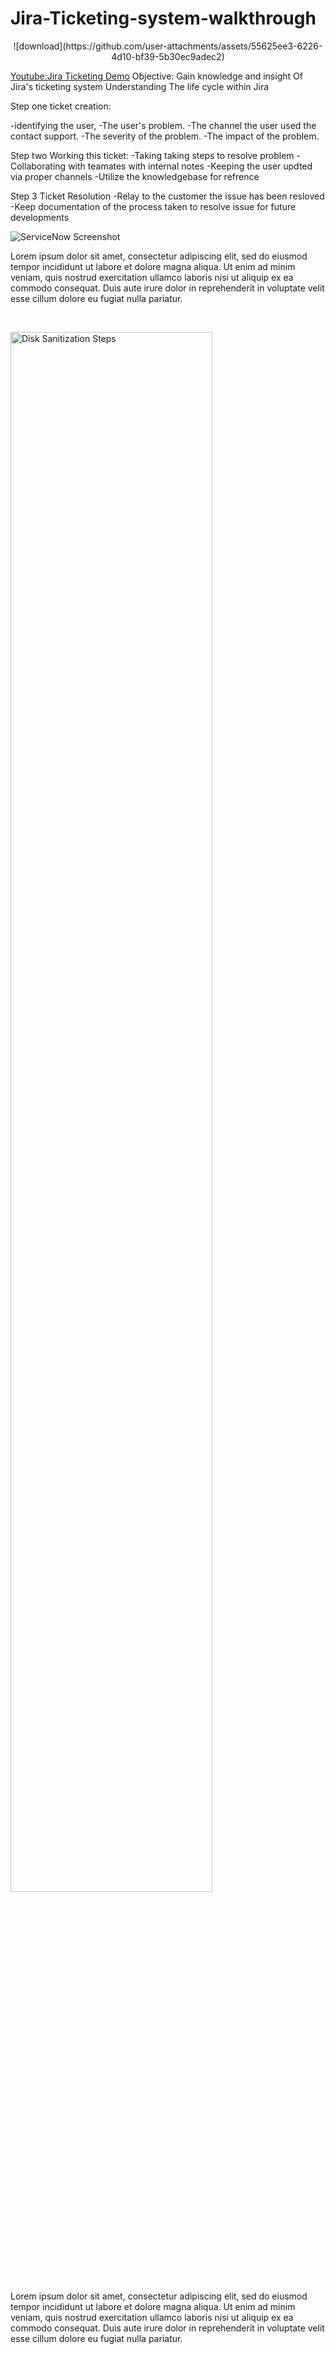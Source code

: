 # Jira-Ticketing-system-walkthrough

<p align="center">
![download](https://github.com/user-attachments/assets/55625ee3-6226-4d10-bf39-5b30ec9adec2)

[Youtube:Jira Ticketing Demo](https://youtu.be/Md9IbVIZAe4)
Objective: Gain knowledge and insight Of Jira's ticketing system Understanding The life cycle within Jira

Step one ticket creation: 

-identifying the user,
-The user's problem. 
-The channel the user used the contact support. 
-The severity of the problem. 
-The impact of the problem.

Step two Working this ticket:
-Taking taking steps to resolve problem 
-Collaborating with teamates with internal notes
-Keeping the user updted via proper channels
-Utilize the knowledgebase for refrence

Step 3 Ticket Resolution
-Relay to the customer the issue has been resloved
-Keep documentation of the process taken to resolve issue for future developments
<p>
<img src="![service now screen shot](https://github.com/user-attachments/assets/458f6ba6-e86c-4f77-a02d-323f9153a6ff)
" alt="ServiceNow Screenshot"/>
</p>
<p>
Lorem ipsum dolor sit amet, consectetur adipiscing elit, sed do eiusmod tempor incididunt ut labore et dolore magna aliqua. Ut enim ad minim veniam, quis nostrud exercitation ullamco laboris nisi ut aliquip ex ea commodo consequat. Duis aute irure dolor in reprehenderit in voluptate velit esse cillum dolore eu fugiat nulla pariatur.
</p>
<br />

<p>
<img src="https://i.imgur.com/DJmEXEB.png" height="80%" width="80%" alt="Disk Sanitization Steps"/>
</p>
<p>
Lorem ipsum dolor sit amet, consectetur adipiscing elit, sed do eiusmod tempor incididunt ut labore et dolore magna aliqua. Ut enim ad minim veniam, quis nostrud exercitation ullamco laboris nisi ut aliquip ex ea commodo consequat. Duis aute irure dolor in reprehenderit in voluptate velit esse cillum dolore eu fugiat nulla pariatur.
</p>
<br />
